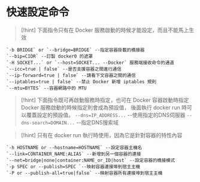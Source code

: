 # 快速設定命令

>[!hint] 下面指令只有在 Docker 服務啟動的時候才能設定，而且不能馬上生效
> 
	`-b BRIDGE` or `--bridge=BRIDGE` --指定容器掛載的橋接器
	`--bip=CIDR` --訂製 docker0 的遮罩
	`-H SOCKET...` or `--host=SOCKET... --Docker` 服務端接收命令的通道
	`--icc=true | false` --是否支援容器之間進行通信
	`--ip-forward=true | false` --請看下文容器之間的通信
	`--iptables=true | false` --禁止 Docker 新增 iptables 規則
	`--mtu=BYTES` --容器網路中的 MTU


> [!hint]  下面指令既可再啟動服務時指定，也可在 Docker 容器啟動時指定
	 Docker 服務啟動的時候指定則會成為預設值，
	 後面執行 docker run 時可以覆蓋設定的預設值。
	`--dns=IP_ADDRESS...` --使用指定的DNS伺服器
	`--dns-search=DOMAIN...` --指定DNS搜索域

> [!hint] 只有在 docker run 執行時使用，因為它是針對容器的特性內容
> 
	`-h HOSTNAME or --hostname=HOSTNAME` --設定容器主機名
	`--link=CONTAINER_NAME:ALIAS` --新增到另一個容器的連接
	`--net=bridge|none|container:NAME_or_ID|host` --設定容器的橋接模式
	`-p SPEC or --publish=SPEC `--映射容器連接埠到宿主主機
	`-P or --publish-all=true|false` --映射容器所有連接埠到宿主主機

